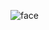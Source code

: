 ![‏‏face](https://user-images.githubusercontent.com/61431197/90160528-90aa3f80-dd9a-11ea-9aa9-844b10244df4.png)
